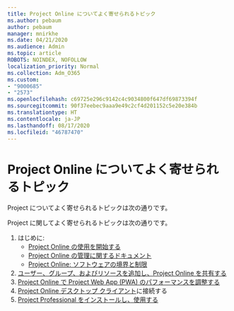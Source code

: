 ```yaml
---
title: Project Online についてよく寄せられるトピック
ms.author: pebaum
author: pebaum
manager: mnirkhe
ms.date: 04/21/2020
ms.audience: Admin
ms.topic: article
ROBOTS: NOINDEX, NOFOLLOW
localization_priority: Normal
ms.collection: Adm_O365
ms.custom:
- "9000685"
- "2573"
ms.openlocfilehash: c69725e296c9142c4c9034800f647df69873394f
ms.sourcegitcommit: 90f37eebec9aaa9e49c2cf4d201152c5e20e384b
ms.translationtype: HT
ms.contentlocale: ja-JP
ms.lasthandoff: 08/17/2020
ms.locfileid: "46787470"
---
```

# <a name="project-online-frequently-requested-topics"></a>Project Online についてよく寄せられるトピック

Project についてよく寄せられるトピックは次の通りです。

Project に関してよく寄せられるトピックは次の通りです。
1.  はじめに: 
    -   [Project Online の使用を開始する](https://docs.microsoft.comProjectOnline/get-started-with-project-online) 
    -   [Project Online の管理に関するドキュメント](https://docs.microsoft.com/projectonline/project-online) 
    -   [Project Online: ソフトウェアの境界と制限](https://docs.microsoft.com/ProjectOnline/project-online-software-boundaries-and-limits) 
2.  [ユーザー、グループ、およびリソースを追加し、Project Online を共有する](https://docs.microsoft.com/projectonline/step-2-add-people-to-project-online) 
3.  [Project Online で Project Web App (PWA) のパフォーマンスを調整する](https://docs.microsoft.com/projectonline/tune-project-online-performance)
4.  [Project Online デスクトップ クライアント](https://docs.microsoft.com/projectonline/connect-to-project-online-with-the-project-online-desktop-client)に接続する 
5.  [Project Professional をインストールし、使用する](https://support.office.com/article/install-project-7059249b-d9fe-4d61-ab96-5c5bf435f281) 
